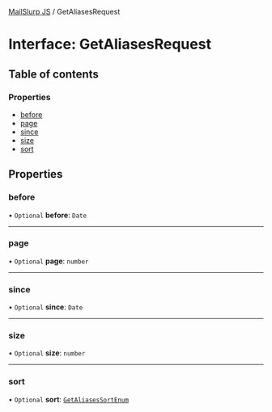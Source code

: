 [MailSlurp JS](../README.md) / GetAliasesRequest

# Interface: GetAliasesRequest

## Table of contents

### Properties

- [before](GetAliasesRequest.md#before)
- [page](GetAliasesRequest.md#page)
- [since](GetAliasesRequest.md#since)
- [size](GetAliasesRequest.md#size)
- [sort](GetAliasesRequest.md#sort)

## Properties

### before

• `Optional` **before**: `Date`

___

### page

• `Optional` **page**: `number`

___

### since

• `Optional` **since**: `Date`

___

### size

• `Optional` **size**: `number`

___

### sort

• `Optional` **sort**: [`GetAliasesSortEnum`](../enums/GetAliasesSortEnum.md)
